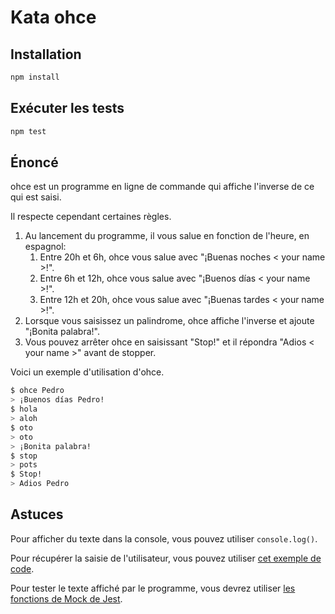 # Kata ohce

## Installation

```bash
npm install
```

## Exécuter les tests

```bash
npm test
```

## Énoncé

ohce est un programme en ligne de commande qui affiche l'inverse de ce qui est
saisi.

Il respecte cependant certaines règles.

1. Au lancement du programme, il vous salue en fonction de l'heure, en espagnol:
   1. Entre 20h et 6h, ohce vous salue avec "¡Buenas noches < your name >!".
   2. Entre 6h et 12h, ohce vous salue avec "¡Buenos días < your name >!".
   3. Entre 12h et 20h, ohce vous salue avec "¡Buenas tardes < your name >!".
2. Lorsque vous saisissez un palindrome, ohce affiche l'inverse et ajoute
   "¡Bonita palabra!".
3. Vous pouvez arrêter ohce en saisissant "Stop!" et il répondra "Adios < your
   name >" avant de stopper.

Voici un exemple d'utilisation d'ohce.

```bash
$ ohce Pedro
> ¡Buenos días Pedro!
$ hola
> aloh
$ oto
> oto
> ¡Bonita palabra!
$ stop
> pots
$ Stop!
> Adios Pedro
```

## Astuces

Pour afficher du texte dans la console, vous pouvez utiliser `console.log()`.

Pour récupérer la saisie de l'utilisateur, vous pouvez utiliser [cet exemple de code][1].

Pour tester le texte affiché par le programme, vous devrez utiliser [les fonctions de Mock de Jest][2].

[1]: https://www.kindacode.com/article/node-js-getting-user-input-from-console-2-approaches/#Using_self-written_code
[2]: https://jestjs.io/docs/mock-functions

